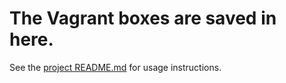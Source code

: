 # The Vagrant boxes are saved in here.

See the [project README.md](../../README.md) for usage instructions.
